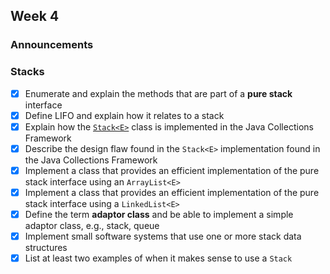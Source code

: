 ## Week 4

### Announcements

### Stacks

* [x] Enumerate and explain the methods that are part of a **pure stack** interface
* [x] Define LIFO and explain how it relates to a stack
* [x] Explain how the [`Stack<E>`](http://javadoc.taylorial.com/java.base/util/Stack.html) class is implemented in the Java Collections Framework
* [x] Describe the design flaw found in the `Stack<E>` implementation found in the Java Collections Framework
* [x] Implement a class that provides an efficient implementation of the pure stack interface using an `ArrayList<E>`
* [x] Implement a class that provides an efficient implementation of the pure stack interface using a `LinkedList<E>`
* [x] Define the term **adaptor class** and be able to implement a simple adaptor class, e.g., stack, queue
* [x] Implement small software systems that use one or more stack data structures
* [x] List at least two examples of when it makes sense to use a `Stack`
